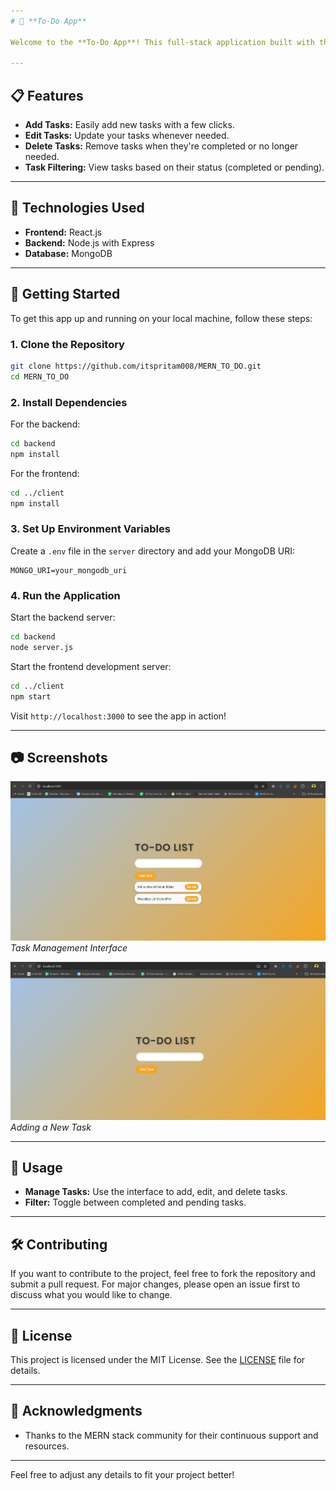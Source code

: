 ```yaml
---
# 🚀 **To-Do App** 

Welcome to the **To-Do App**! This full-stack application built with the MERN stack (MongoDB, Express, React, Node.js) helps you stay organized by managing your tasks with ease. Whether you're tracking personal goals or managing work tasks, this app has you covered!

---
```


## 📋 **Features**

- **Add Tasks:** Easily add new tasks with a few clicks.
- **Edit Tasks:** Update your tasks whenever needed.
- **Delete Tasks:** Remove tasks when they're completed or no longer needed.
- **Task Filtering:** View tasks based on their status (completed or pending).

---

## 🔧 **Technologies Used**

- **Frontend:** React.js
- **Backend:** Node.js with Express
- **Database:** MongoDB

---

## 🚀 **Getting Started**

To get this app up and running on your local machine, follow these steps:

### 1. Clone the Repository

```bash
git clone https://github.com/itspritam008/MERN_TO_DO.git
cd MERN_TO_DO
```

### 2. Install Dependencies

For the backend:

```bash
cd backend
npm install
```

For the frontend:

```bash
cd ../client
npm install
```

### 3. Set Up Environment Variables

Create a `.env` file in the `server` directory and add your MongoDB URI:

```
MONGO_URI=your_mongodb_uri
```

### 4. Run the Application

Start the backend server:

```bash
cd backend
node server.js
```

Start the frontend development server:

```bash
cd ../client
npm start
```

Visit `http://localhost:3000` to see the app in action!

---

## 📷 **Screenshots**

![Task Management](./client/src/assets/screenshot1.png)
*Task Management Interface*

![Add Task](./client/src/assets/screenshot2.png)
*Adding a New Task*

---

## 📝 **Usage**

- **Manage Tasks:** Use the interface to add, edit, and delete tasks.
- **Filter:** Toggle between completed and pending tasks.

---

## 🛠️ **Contributing**

If you want to contribute to the project, feel free to fork the repository and submit a pull request. For major changes, please open an issue first to discuss what you would like to change.

---

## 📄 **License**

This project is licensed under the MIT License. See the [LICENSE](./LICENSE) file for details.

---

## 🤝 **Acknowledgments**

- Thanks to the MERN stack community for their continuous support and resources.

---

Feel free to adjust any details to fit your project better!
